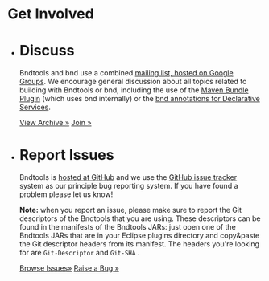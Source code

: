 ---
---


<div class="hero">
	<h1>Get Involved</h1>
</div>

<ul class="row">
<li class="large-6 medium-6 small-6 columns">
<h1>Discuss</h1>
<p>
	Bndtools and bnd use a combined <a
		href="https://groups.google.com/group/bndtools-users">mailing
		list, hosted on Google Groups</a>. We encourage general discussion about
	all topics related to building with Bndtools or bnd, including the
	use of the <a
		href="http://felix.apache.org/site/apache-felix-maven-bundle-plugin-bnd.html">Maven
		Bundle Plugin</a> (which uses bnd internally) or the <a
		href="http://www.aqute.biz/Bnd/Components">bnd annotations for
		Declarative Services</a>.
</p>
<p>
	<a class="button small"
		href="http://groups.google.com/group/bndtools-users">View
		Archive &raquo;</a> <a class="button small"
		href="http://groups.google.com/group/bndtools-users/subscribe">Join
		&raquo;</a>
</p>
</li>
<li class="large-6 medium-6 small-6 columns">
<h1>Report Issues</h1>
<p>
	Bndtools is <a href="http://github.com/bndtools/bnd">hosted
		at GitHub</a> and we use the <a
		href="http://github.com/bndtools/bnd/issues">GitHub issue
		tracker</a> system as our principle bug reporting system. If you have
	found a problem please let us know!
</p>
<p>
	<b>Note:</b> when you report an issue, please make sure to report the
	Git descriptors of the Bndtools that you are using. These descriptors
	can be found in the manifests of the Bndtools JARs: just open one of
	the Bndtools JARs that are in your Eclipse plugins directory and
	copy&amp;paste the Git descriptor headers from its manifest. The
	headers you're looking for are
	<code>Git-Descriptor</code>
	and
	<code>Git-SHA</code>
	.
</p>
<p>
<a class="button small"
	href="https://github.com/bndtools/bnd/issues">Browse
	Issues&raquo;</a> <a class="button small"
	href="https://github.com/bndtools/bnd/issues/new">Raise a
	Bug &raquo;</a>
</p>
</li>
</ul>
